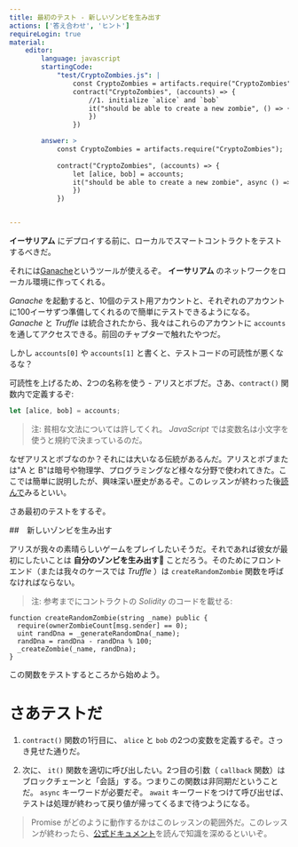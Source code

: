 ```yaml
---
title: 最初のテスト - 新しいゾンビを生み出す
actions: ['答え合わせ', 'ヒント']
requireLogin: true
material:
    editor:
        language: javascript
        startingCode:
            "test/CryptoZombies.js": |
                const CryptoZombies = artifacts.require("CryptoZombies");
                contract("CryptoZombies", (accounts) => {
                    //1. initialize `alice` and `bob`
                    it("should be able to create a new zombie", () => { //2 & 3. Replace the first parameter and make the callback async
                    })
                })

        answer: >
            const CryptoZombies = artifacts.require("CryptoZombies");
            
            contract("CryptoZombies", (accounts) => {
                let [alice, bob] = accounts;
                it("should be able to create a new zombie", async () => {
                })
            })


---
```


**イーサリアム** にデプロイする前に、ローカルでスマートコントラクトをテストするべきだ。

それには<a href="https://truffleframework.com/ganache" target=_blank>Ganache</a>というツールが使えるぞ。 **イーサリアム** のネットワークをローカル環境に作ってくれる。

_Ganache_ を起動すると、10個のテスト用アカウントと、それぞれのアカウントに100イーサずつ準備してくれるので簡単にテストできるようになる。 _Ganache_ と _Truffle_ は統合されたから、我々はこれらのアカウントに `accounts` を通してアクセスできる。前回のチャプターで触れたやつだ。

しかし `accounts[0]` や `accounts[1]` と書くと、テストコードの可読性が悪くなるな？

可読性を上げるため、2つの名称を使う - アリスとボブだ。さあ、`contract()` 関数内で定義するぞ:

```javascript
let [alice, bob] = accounts;
```
> 注: 貧相な文法については許してくれ。 _JavaScript_ では変数名は小文字を使うと規約で決まっているのだ。

なぜアリスとボブなのか？それには大いなる伝統があるんだ。アリスとボブまたは"A と B"は暗号や物理学、プログラミングなど様々な分野で使われてきた。ここでは簡単に説明したが、興味深い歴史があるぞ。このレッスンが終わった後<a href="http://cryptocouple.com/" target=_blank>読んで</a>みるといい。

さあ最初のテストをするぞ。

##　新しいゾンビを生み出す

アリスが我々の素晴らしいゲームをプレイしたいそうだ。それであれば彼女が最初にしたいことは **自分のゾンビを生み出す🧟** ことだろう。そのためにフロントエンド（または我々のケースでは _Truffle_ ）は `createRandomZombie` 関数を呼ばなければならない。

> 注: 参考までにコントラクトの _Solidity_ のコードを載せる:

 ```sol
 function createRandomZombie(string _name) public {
   require(ownerZombieCount[msg.sender] == 0);
   uint randDna = _generateRandomDna(_name);
   randDna = randDna - randDna % 100;
   _createZombie(_name, randDna);
 }
 ```

この関数をテストするところから始めよう。

# さあテストだ

1.  `contract()` 関数の1行目に、 `alice`  と `bob` の2つの変数を定義するぞ。さっき見せた通りだ。

2. 次に、 `it()` 関数を適切に呼び出したい。2つ目の引数（ `callback` 関数）はブロックチェーンと「会話」する。つまりこの関数は非同期だということだ。 `async` キーワードが必要だぞ。 `await` キーワードをつけて呼び出せば、テストは処理が終わって戻り値が帰ってくるまで待つようになる。

> Promise がどのように動作するかはこのレッスンの範囲外だ。このレッスンが終わったら、<a href="https://developer.mozilla.org/ja/docs/Web/JavaScript/Reference/Global_Objects/Promise" target=_blank>公式ドキュメント</a>を読んで知識を深めるといいぞ。
